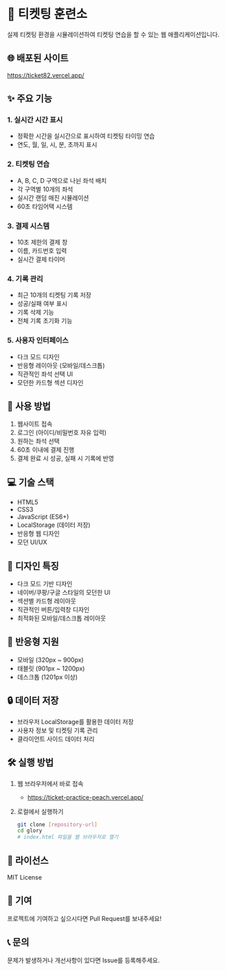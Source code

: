 # 🎫 티켓팅 훈련소

실제 티켓팅 환경을 시뮬레이션하여 티켓팅 연습을 할 수 있는 웹 애플리케이션입니다.

## 🌐 배포된 사이트
https://ticket82.vercel.app/

## ✨ 주요 기능

### 1. 실시간 시간 표시
- 정확한 시간을 실시간으로 표시하여 티켓팅 타이밍 연습
- 연도, 월, 일, 시, 분, 초까지 표시

### 2. 티켓팅 연습
- A, B, C, D 구역으로 나뉜 좌석 배치
- 각 구역별 10개의 좌석
- 실시간 랜덤 매진 시뮬레이션
- 60초 타임어택 시스템

### 3. 결제 시스템
- 10초 제한의 결제 창
- 이름, 카드번호 입력
- 실시간 결제 타이머

### 4. 기록 관리
- 최근 10개의 티켓팅 기록 저장
- 성공/실패 여부 표시
- 기록 삭제 기능
- 전체 기록 초기화 기능

### 5. 사용자 인터페이스
- 다크 모드 디자인
- 반응형 레이아웃 (모바일/데스크톱)
- 직관적인 좌석 선택 UI
- 모던한 카드형 섹션 디자인

## 🚀 사용 방법

1. 웹사이트 접속
2. 로그인 (아이디/비밀번호 자유 입력)
3. 원하는 좌석 선택
4. 60초 이내에 결제 진행
5. 결제 완료 시 성공, 실패 시 기록에 반영

## 💻 기술 스택

- HTML5
- CSS3
- JavaScript (ES6+)
- LocalStorage (데이터 저장)
- 반응형 웹 디자인
- 모던 UI/UX

## 🎨 디자인 특징

- 다크 모드 기반 디자인
- 네이버/쿠팡/구글 스타일의 모던한 UI
- 섹션별 카드형 레이아웃
- 직관적인 버튼/입력창 디자인
- 최적화된 모바일/데스크톱 레이아웃

## 📱 반응형 지원

- 모바일 (320px ~ 900px)
- 태블릿 (901px ~ 1200px)
- 데스크톱 (1201px 이상)

## 🔒 데이터 저장

- 브라우저 LocalStorage를 활용한 데이터 저장
- 사용자 정보 및 티켓팅 기록 관리
- 클라이언트 사이드 데이터 처리

## 🛠️ 실행 방법

1. 웹 브라우저에서 바로 접속
   - https://ticket-practice-peach.vercel.app/

2. 로컬에서 실행하기
   ```bash
   git clone [repository-url]
   cd glory
   # index.html 파일을 웹 브라우저로 열기
   ```

## 📝 라이선스

MIT License

## 👥 기여

프로젝트에 기여하고 싶으시다면 Pull Request를 보내주세요!

## 📞 문의

문제가 발생하거나 개선사항이 있다면 Issue를 등록해주세요. 
